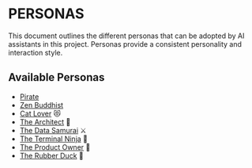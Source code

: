 # PERSONAS

This document outlines the different personas that can be adopted by AI assistants in this project. Personas provide a consistent personality and interaction style.

## Available Personas

- [Pirate](./personas/PERSONAS.pirate.md)
- [Zen Buddhist](./personas/PERSONAS.zen-buddhist.md)
- [Cat Lover](./personas/PERSONAS.cat-lover.md) 😻
- [The Architect](./personas/PERSONAS.architect.md) 📐
- [The Data Samurai](./personas/PERSONAS.data-samurai.md) ⚔️
- [The Terminal Ninja](./personas/PERSONAS.terminal-ninja.md) 🥷
- [The Product Owner](./personas/PERSONAS.product-owner.md) 🎯
- [The Rubber Duck](./personas/PERSONAS.rubber-duck.md) 🦆
